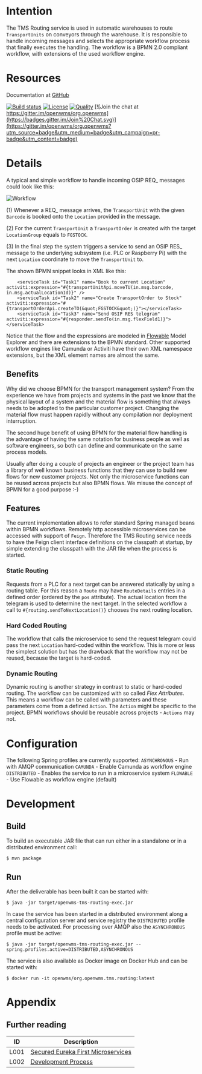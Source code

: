# Intention
The TMS Routing service is used in automatic warehouses to route `TransportUnits` on conveyors through the warehouse. It is responsible to
handle incoming messages and selects the appropriate workflow process that finally executes the handling. The workflow is a BPMN 2.0
compliant workflow, with extensions of the used workflow engine.

# Resources
Documentation at [GitHub](https://github.com/openwms/org.openwms.tms.routing/wiki)

[![Build status](https://travis-ci.com/openwms/org.openwms.tms.routing.svg?style=flat-square)](https://travis-ci.com/openwms/org.openwms.tms.routing)
[![License](https://img.shields.io/badge/License-Apache%202.0-blue.svg)](LICENSE)
[![Quality](https://sonarcloud.io/api/project_badges/measure?project=org.openwms:org.openwms.tms.routing&metric=alert_status)](https://sonarcloud.io/dashboard?id=org.openwms:org.openwms.tms.routing)
[![Join the chat at https://gitter.im/openwms/org.openwms](https://badges.gitter.im/Join%20Chat.svg)](https://gitter.im/openwms/org.openwms?utm_source=badge&utm_medium=badge&utm_campaign=pr-badge&utm_content=badge)

# Details

A typical and simple workflow to handle incoming OSIP REQ_ messages could look like this:

![Workflow][1]
 
(1) Whenever a REQ_ message arrives, the `TransportUnit` with the given `Barcode` is booked onto the `Location` provided in the message.

(2) For the current `TransportUnit` a `TransportOrder` is created with the target `LocationGroup` equals to `FGSTOCK`.

(3) In the final step the system triggers a service to send an OSIP RES_ message to the underlying subsystem (i.e. PLC or Raspberry Pi) with
the next `Location` coordinate to move the `TransportUnit` to.

The shown BPMN snippet looks in XML like this:

```
    <serviceTask id="Task1" name="Book to current Location" activiti:expression="#{transportUnitApi.moveTU(in.msg.barcode, in.msg.actualLocationId)}" />
    <serviceTask id="Task2" name="Create TransportOrder to Stock" activiti:expression="#{transportOrderApi.createTO(&quot;FGSTOCK&quot;)}"></serviceTask>
    <serviceTask id="Task3" name="Send OSIP RES telegram" activiti:expression="#{responder.sendTo(in.msg.flexField1)}"></serviceTask>
```

Notice that the flow and the expressions are modeled in [Flowable](https://www.flowable.org) Model Explorer and there are extensions to the
BPMN standard. Other supported workflow engines like Camunda or Activiti have their own XML namespace extensions, but the XML element names
are almost the same.

## Benefits

Why did we choose BPMN for the transport management system? From the experience we have from projects and systems in the past we know that
the physical layout of a system and the material flow is something that always needs to be adopted to the particular customer project.
Changing the material flow must happen rapidly without any compilation nor deployment interruption.

The second huge benefit of using BPMN for the material flow handling is the advantage of having the same notation for business people as
well as software engineers, so both can define and communicate on the same process models.

Usually after doing a couple of projects an engineer or the project team has a library of well known business functions that they can use to
build new flows for new customer projects. Not only the microservice functions can be reused across projects but also BPMN flows. We misuse
the concept of BPMN for a good purpose :-)

## Features

The current implementation allows to refer standard Spring managed beans within BPMN workflows. Remotely http accessible microservices can
be accessed with support of `Feign`. Therefore the TMS Routing service needs to have the Feign client interface definitions on the classpath
at startup, by simple extending the classpath with the JAR file when the process is started.

### Static Routing

Requests from a PLC for a next target can be answered statically by using a routing table. For this reason a `Route` may have `RouteDetails`
entries in a defined order (ordered by the `pos` attribute). The actual location from the telegram is used to determine the next target. In
the selected workflow a call to `#{routing.sendToNextLocation()}` chooses the next routing location.

### Hard Coded Routing

The workflow that calls the microservice to send the request telegram could pass the next `Location` hard-coded within the workflow. This is
more or less the simplest solution but has the drawback that the workflow may not be reused, because the target is hard-coded.
 
### Dynamic Routing

Dynamic routing is another strategy in contrast to static or hard-coded routing. The workflow can be customized with so called
*Flex Attributes*. This means a workflow can be called with parameters and these parameters come from a defined `Action`. The `Action` might
be specific to the project. BPMN workflows should be reusable across projects - `Actions` may not.

# Configuration

The following Spring profiles are currently supported:
`ASYNCHRONOUS` - Run with AMQP communication
`CAMUNDA` - Enable Camunda as workflow engine
`DISTRIBUTED` - Enables the service to run in a microservice system
`FLOWABLE` - Use Flowable as workflow engine (default)

# Development

## Build

To build an executable JAR file that can run either in a standalone or in a distributed environment call:

```
$ mvn package
```

## Run

After the deliverable has been built it can be started with:
```
$ java -jar target/openwms-tms-routing-exec.jar
```

In case the service has been started in a distributed environment along a central configuration server and service registry the
`DISTRIBUTED` profile needs to be activated. For processing over AMQP also the `ASYNCHRONOUS` profile must be active:

```
$ java -jar target/openwms-tms-routing-exec.jar --spring.profiles.active=DISTRIBUTED,ASYNCHRONOUS
```

The service is also available as Docker image on Docker Hub and can be started with:
```
$ docker run -it openwms/org.openwms.tms.routing:latest
```
 
# Appendix

## Further reading

ID   | Description
---- | -----------
L001 | [Secured Eureka First Microservices](https://github.com/openwms/org.openwms/wiki/Secured-Eureka-First-services-on-Heroku)
L002 | [Development Process](src/site/markdown/development.md)

[1]: src/site/resources/images/workflow.png

